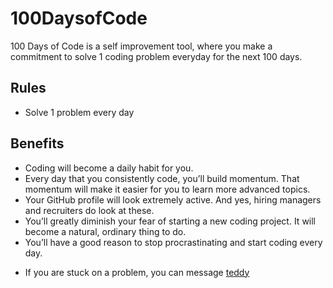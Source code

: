 # 100DaysofCode
100 Days of Code is a self improvement tool, where you make a commitment to solve 1 coding problem everyday for the next 100 days.

## Rules

- Solve 1 problem every day

## Benefits

* Coding will become a daily habit for you.
* Every day that you consistently code, you’ll build momentum. That momentum will make it easier for you to learn more advanced topics.
* Your GitHub profile will look extremely active. And yes, hiring managers and recruiters do look at these.
* You’ll greatly diminish your fear of starting a new coding project. It will become a natural, ordinary thing to do.
* You’ll have a good reason to stop procrastinating and start coding every day.




- If you are stuck on a problem, you can  message  [teddy](mail:teddy@teddyoweh.com) 
